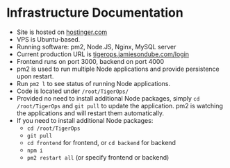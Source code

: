 # Infrastructure Documentation
- Site is hosted on [hostinger.com](https://hostinger.com)
- VPS is Ubuntu-based.
- Running software: pm2, Node.JS, Nginx, MySQL server
- Current production URL is [tigerops.jamiesondube.com/login](http://tigerops.jamiesondube.com/login)
- Frontend runs on port 3000, backend on port 4000
- pm2 is used to run multiple Node applications and provide persistence upon restart.
- Run `pm2 l` to see status of running Node applications.
- Code is located under `/root/TigerOps/`
- Provided no need to install additional Node packages, simply `cd /root/TigerOps` and `git pull` to update the application. pm2 is watching the applications and will restart them automatically.
- If you need to install additional Node packages:
    - `cd /root/TigerOps`
    - `git pull`
    - `cd frontend` for frontend, or `cd backend` for backend
    - `npm i`
    - `pm2 restart all` (or specify frontend or backend)
